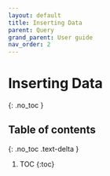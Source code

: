 ```yaml
---
layout: default
title: Inserting Data
parent: Query
grand_parent: User guide
nav_order: 2
---
```


# Inserting Data
{: .no_toc }

## Table of contents
{: .no_toc .text-delta }

1. TOC
{:toc}
